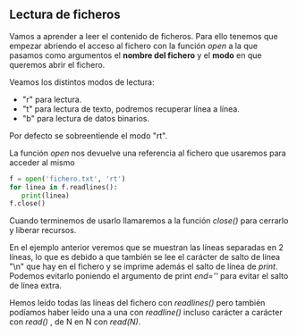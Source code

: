 ## Lectura de ficheros

Vamos a aprender a leer el contenido de ficheros. Para ello tenemos que empezar abriendo el acceso al fichero con la función *open* a la que pasamos como argumentos el **nombre del fichero** y el **modo** en que queremos abrir el fichero. 

Veamos los distintos modos de lectura:

* "r" para lectura.
* "t" para lectura de texto, podremos recuperar línea a línea.
* "b" para lectura de datos binarios.

Por defecto se sobreentiende el modo "rt".

La función *open* nos devuelve una referencia al fichero que usaremos para acceder al mismo

```python
f = open('fichero.txt', 'rt')
for linea in f.readlines():
   print(linea)
f.close()
```
Cuando terminemos de usarlo llamaremos a la función *close()* para cerrarlo y liberar recursos.

En el ejemplo anterior veremos que se muestran las líneas separadas en 2 líneas, lo que es debido a que también se lee el carácter de salto de línea "\\n" que hay en el fichero y se imprime además el salto de línea de *print*. Podemos evitarlo poniendo el argumento de print *end=''* para evitar el salto de línea extra.

Hemos leído todas las líneas del fichero con *readlines()* pero también podíamos haber leído una a una con *readline()* incluso carácter a carácter con *read()* , de N en N con *read(N)*.


